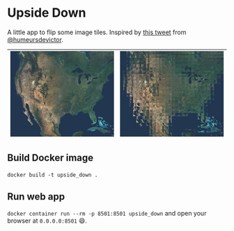 # Upside Down

A little app to flip some image tiles. Inspired by [this tweet](https://twitter.com/humeursdevictor/status/1181919227294433282) from [@humeursdevictor](https://twitter.com/humeursdevictor).

|![america](sample/america.jpg)|![fliped_america](sample/fliped_america.jpg)|
|--|--|

## Build Docker image

`docker build -t upside_down .`

## Run web app

`docker container run --rm -p 8501:8501 upside_down` and open your browser at `0.0.0.0:8501` :smile:.
